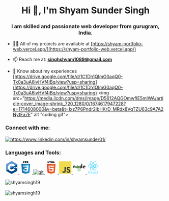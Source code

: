 <h1 align="center">Hi 👋, I'm Shyam Sunder Singh</h1>
<h3 align="center">I am skilled and passionate web developer from gurugram, India.</h3>

- 👨‍💻 All of my projects are available at [https://shyam-portfolio-web.vercel.app/](https://shyam-portfolio-web.vercel.app/)

- 📫 Reach me at: **singhshyam1089@gmail.com**

- 📄 Know about my experiences [https://drive.google.com/file/d/1C1Dh1QImG0aqQ0-Tx0a3uA6ivHVf4iBq/view?usp=sharing](https://drive.google.com/file/d/1C1Dh1QImG0aqQ0-Tx0a3uA6ivHVf4iBq/view?usp=sharing)
<img src="https://media.licdn.com/dms/image/D5612AQGOmwfIE5mlWA/article-cover_image-shrink_720_1280/0/1674617947228?e=1714608000&v=beta&t=Ixz7P6Pndr2ibHKrD_MRdx8VqTZU63c9A7A2NytFa7E" alt "coding gif">
<h3 align="left">Connect with me:</h3>
<p align="left">
<a href="https://linkedin.com/in/https://www.linkedin.com/in/shyamsunder01/" target="blank"><img align="center" src="https://raw.githubusercontent.com/rahuldkjain/github-profile-readme-generator/master/src/images/icons/Social/linked-in-alt.svg" alt="https://www.linkedin.com/in/shyamsunder01/" height="30" width="40" /></a>
</p>

<h3 align="left">Languages and Tools:</h3>
<p align="left"> <a href="https://www.w3schools.com/cpp/" target="_blank" rel="noreferrer"> <img src="https://raw.githubusercontent.com/devicons/devicon/master/icons/cplusplus/cplusplus-original.svg" alt="cplusplus" width="40" height="40"/> </a> <a href="https://www.w3schools.com/css/" target="_blank" rel="noreferrer"> <img src="https://raw.githubusercontent.com/devicons/devicon/master/icons/css3/css3-original-wordmark.svg" alt="css3" width="40" height="40"/> </a> <a href="https://git-scm.com/" target="_blank" rel="noreferrer"> <img src="https://www.vectorlogo.zone/logos/git-scm/git-scm-icon.svg" alt="git" width="40" height="40"/> </a> <a href="https://www.w3.org/html/" target="_blank" rel="noreferrer"> <img src="https://raw.githubusercontent.com/devicons/devicon/master/icons/html5/html5-original-wordmark.svg" alt="html5" width="40" height="40"/> </a> <a href="https://developer.mozilla.org/en-US/docs/Web/JavaScript" target="_blank" rel="noreferrer"> <img src="https://raw.githubusercontent.com/devicons/devicon/master/icons/javascript/javascript-original.svg" alt="javascript" width="40" height="40"/> </a> <a href="https://nodejs.org" target="_blank" rel="noreferrer"> <img src="https://raw.githubusercontent.com/devicons/devicon/master/icons/nodejs/nodejs-original-wordmark.svg" alt="nodejs" width="40" height="40"/> </a> <a href="https://reactjs.org/" target="_blank" rel="noreferrer"> <img src="https://raw.githubusercontent.com/devicons/devicon/master/icons/react/react-original-wordmark.svg" alt="react" width="40" height="40"/> </a> </p>

<p><img align="center" src="https://github-readme-stats.vercel.app/api/top-langs?username=shyamsingh19&show_icons=true&locale=en&layout=compact" alt="shyamsingh19" /></p>

<p><img align="center" src="https://github-readme-streak-stats.herokuapp.com/?user=shyamsingh19&" alt="shyamsingh19" /></p>
